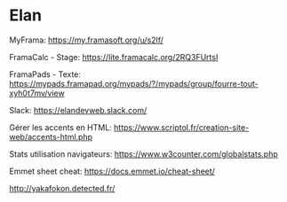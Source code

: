 # Elan


MyFrama: https://my.framasoft.org/u/s2lf/

FramaCalc - Stage:
https://lite.framacalc.org/2RQ3FUrtsI

FramaPads - Texte:
https://mypads.framapad.org/mypads/?/mypads/group/fourre-tout-xyh0t7mv/view

Slack: https://elandevweb.slack.com/

Gérer les accents en HTML: https://www.scriptol.fr/creation-site-web/accents-html.php

Stats utilisation navigateurs: https://www.w3counter.com/globalstats.php

Emmet sheet cheat: https://docs.emmet.io/cheat-sheet/


http://yakafokon.detected.fr/
